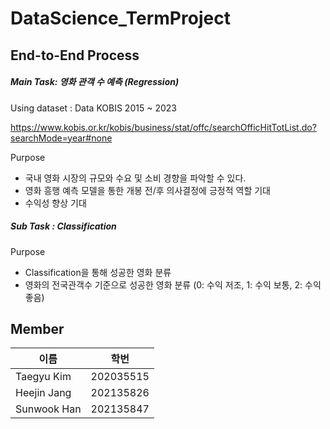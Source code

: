 # DataScience_TermProject

## End-to-End Process

##### Main Task: 영화 관객 수 예측 (Regression)

Using dataset : Data KOBIS 2015 ~ 2023 

https://www.kobis.or.kr/kobis/business/stat/offc/searchOfficHitTotList.do?searchMode=year#none



Purpose
- 국내 영화 시장의 규모와 수요 및 소비 경향을 파악할 수 있다.
- 영화 흥행 예측 모델을 통한 개봉 전/후 의사결정에 긍정적 역할 기대
- 수익성 향상 기대


##### Sub Task : Classification
Purpose
- Classification을 통해 성공한 영화 분류 
- 영화의 전국관객수 기준으로 성공한 영화 분류 (0: 수익 저조, 1: 수익 보통, 2: 수익 좋음)

## Member
|이름|학번|
|------|---|
|Taegyu Kim|202035515|
|Heejin Jang|202135826|
|Sunwook Han|202135847|
